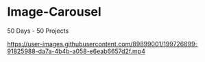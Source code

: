 # Image-Carousel
50 Days - 50 Projects


https://user-images.githubusercontent.com/89899001/199726899-91825988-da7a-4b4b-a058-e6eab6657d2f.mp4

